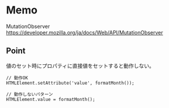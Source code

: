 # Memo

MutationObserver<br>
https://developer.mozilla.org/ja/docs/Web/API/MutationObserver


## Point

値のセット時にプロパティに直接値をセットすると動作しない。

```
// 動作OK
HTMLElement.setAttribute('value', formatMonth());
```

```
// 動作しないパターン
HTMLElement.value = formatMonth();
```